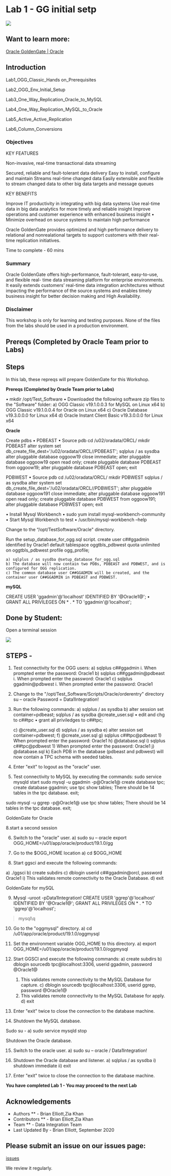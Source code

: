 # Lab 1 -  GG initial setp 

![](./images/image200_1.png)

## Want to learn more:

  [Oracle GoldenGate | Oracle](https://www.oracle.com/middleware/data-integration/goldengate/)

## Introduction

Lab1_OGG_Classic_Hands on_Prerequisites

Lab2_OGG_Env_Initial_Setup

Lab3_One_Way_Replication_Oracle_to_MySQL

Lab4_One_Way_Replication_MySQL_to_Oracle 

Lab5_Active_Active_Replication 

Lab6_Column_Conversions


### Objectives

KEY FEATURES

Non-invasive, real-time transactional data streaming

Secured, reliable and fault-tolerant data delivery 
Easy to install, configure and maintain 
Streams real-time changed data 
Easily extensible and flexible to stream changed data to other big data targets and message queues

KEY BENEFITS

Improve IT productivity in integrating with big data systems 
Use real-time data in big data analytics for more timely and reliable insight 
Improve operations and customer experience with enhanced business insight • Minimize overhead on source systems to maintain high performance

Oracle GoldenGate provides optimized and high performance delivery to relational and nonrealational targets to support customers with their real-time replication initiatives.


Time to complete -  60 mins

### Summary

Oracle GoldenGate offers high-performance, fault-tolerant, easy-to-use, and flexible real- time data streaming platform for enterprise environments. It easily extends customers’ real-time data integration architectures without impacting the performance of the source systems and enables timely business insight for better decision making and High Availability.

### Disclaimer

This workshop is only for learning and testing purposes. None of the files from the labs should be used in a production environment. 

## Prereqs (Completed by Oracle Team prior to Labs)

## Steps

In this lab, these repreqs will prepare GoldenGate for this Workshop. 


**Prereqs (Completed by Oracle Team prior to Labs)**

•	mkdir /opt/Test_Software
•	Downloaded the following software zip files to the "Software" folder:
   		a) OGG Classic v19.1.0.0.3 for MySQL on Linux x64
   		b) OGG Classic v19.1.0.0.4 for Oracle on Linux x64
   		c) Oracle Database v19.3.0.0.0 for Linux x64
   		d) Oracle Instant Client Basic v19.3.0.0.0 for Linux x64

**Oracle**

Create pdbs
•	PDBEAST
•	Source pdb
   cd /u02/oradata/ORCL/
mkdir PDBEAST
 alter system set db_create_file_dest='/u02/oradata/ORCL//PDBEAST';
sqlplus / as sysdba
alter pluggable database oggoow19 close immediate;
alter pluggable database oggoow19 open read only;
 create pluggable database PDBEAST from oggoow19;
 alter pluggable database PDBEAST open;
exit

PDBWEST
•	Source pdb
   cd /u02/oradata/ORCL/
mkdir PDBWEST
sqlplus / as sysdba
alter system set db_create_file_dest='/u02/oradata/ORCL//PDBWEST';
alter pluggable database oggoow191 close immediate;
alter pluggable database oggoow191 open read only;
 create pluggable database PDBWEST from oggoow191;
alter pluggable database PDBWEST open;
exit

•	Install Mysql Workbench
•	sudo yum install mysql-workbench-community
•	Start Mysql Workbench to test
•	/usr/bin/mysql-workbench –help

Change to the “/opt/TestSoftware/Oracle" directory.

Run the setup_database_for_ogg.sql script.
create user c##ggadmin identified by Oracle1 default tablespace oggtbls_pdbwest quota unlimited on        oggtbls_pdbwest profile ogg_profile;

    a) sqlplus / as sysdba @setup_database_for_ogg.sql
    b) The database will now contain two PDBs, PDBEAST and PDBWEST, and is configured for OGG replication.
    c) The common database user C##GGADMIN will be created, and the container user C##GGADMIN in PDBEAST and PDBWEST.

**mySQL**

CREATE USER 'ggadmin'@'localhost' IDENTIFIED BY '@Oracle1@';
•	GRANT ALL PRIVILEGES ON * . * TO 'ggadmin'@'localhost';


## Done by Student:

Open a terminal session

![](./images/terminal2.png)

## STEPS -

1. Test connectivity for the OGG users:
	   a) sqlplus c##ggadmin
	       i. When prompted enter the password: Oracle1
	   b) sqlplus c##ggadmin@pdbeast
	       i. When prompted enter the password: Oracle1	
	   c) sqlplus ggadmin@pdbwest
	       i. When prompted enter the password: Oracle1
		   
2. Change to the "/opt/Test_Software/Scripts/Oracle/orderentry" directory
su – oracle
Password = Data1Integration!

3. Run the following commands:
  a) sqlplus / as sysdba
	b) alter session set container=pdbeast;
	sqlplus / as sysdba @create_user.sql
•	edit and chg to c##tpc
•	grant all priviledges to c##tpc;

	c) @create_user.sql
	d) sqlplus / as sysdba
	e) alter session set container=pdbwest;
	f) @create_user.sql
	g) sqlplus c##tpc@pdbeast
	   1) When prompted enter the password: Oracle1
	h) @database.sql
	i) sqlplus c##tpc@pdbwest
	   1) When prompted enter the password: Oracle1
	j) @database.sql
	k) Each PDB in the database (pdbeast and pdbwest) will now contain a TPC schema with seeded tables.

4. Enter "exit" to logout as the "oracle" user.

5. Test connectivity to MySQL by executing the commands:
sudo service mysqld start
sudo mysql -u ggadmin -p@Oracle1@
create database tpc;
create database ggadmin;
use tpc
	show tables;
	There should be 14 tables in the tpc database.
exit;

sudo mysql -u ggrep -p@Oracle1@
use tpc
	show tables;
	  There should be 14 tables in the tpc database.
 exit;

GoldenGate for Oracle
	
8.start a second session

6. Switch to the "oracle" user.
    a) sudo su – oracle
export OGG_HOME=/u01/app/oracle/product/19.1.0/gg

7. Go to the $OGG_HOME location
    a) cd $OGG_HOME

8. Start ggsci and execute the following commands:

a) ./ggsci
   	 b) create subdirs
	c) dblogin userid c##ggadmin@orcl, password Oracle1
	   i) This validates remote connectivity to the Oracle Database.
	d) exit

GoldenGate for mySQL

9. Mysql -uroot -pData1Integration!
CREATE USER 'ggrep'@'localhost' IDENTIFIED BY '@Oracle1@';
	GRANT ALL PRIVILEGES ON * . * TO 'ggrep'@'localhost';

>mysql\q

10. Go to the "oggmysql" directory.
    a) cd /u01/app/oracle/product/19.1.0/oggmysql

11. Set the environment variable OGG_HOME to this directory.
    a) export OGG_HOME=/u01/app/oracle/product/19.1.0/oggmysql

12. Start GGSCI and execute the following commands:
    a) create subdirs
	b) dblogin sourcedb tpc@localhost:3306, userid ggadmin, password @Oracle1@
	   1) This validates remote connectivity to the MySQL Database for capture.
	c) dblogin sourcedb tpc@localhost:3306, userid ggrep, password @Oracle1@
	   1) This validates remote connectivity to the MySQL Database for apply.
	d) exit
	
13. Enter "exit" twice to close the connection to the database machine.

14. Shutdown the MySQL database.

Sudo su -
    a) sudo service mysqld stop

Shutdown the Oracle database.

15. Switch to the oracle user.
    a) sudo su – oracle / Data1Integration!

16. Shutdown the Oracle database and listener.
    a) sqlplus / as sysdba
	   i) shutdown immediate
	   ii) exit

17. Enter "exit" twice to close the connection to the database machine.


**You have completed Lab 1 - You may proceed to the next Lab**

## Acknowledgements

  * Authors ** - Brian Elliott,Zia Khan
  * Contributors ** - Brian Elliott,Zia Khan
  * Team ** - Data Integration Team
  * Last Updated By - Brian Elliott, September 2020


## Please submit an issue on our issues page:
[issues](https://github.com/oracle/learning-library/issues) 

 We review it regularly.

